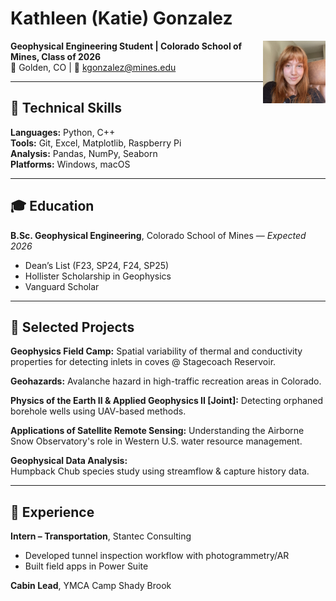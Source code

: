 # Kathleen (Katie) Gonzalez

<img align="right" src="IMG_3276.jpg" alt="Katie Gonzalez" width="100" height="100">

**Geophysical Engineering Student | Colorado School of Mines, Class of 2026**  
📍 Golden, CO | 📧 [kgonzalez@mines.edu](mailto:kgonzalez@mines.edu)

---

## 🔧 Technical Skills
**Languages:** Python, C++  
**Tools:** Git, Excel, Matplotlib, Raspberry Pi  
**Analysis:** Pandas, NumPy, Seaborn  
**Platforms:** Windows, macOS  

---

## 🎓 Education
**B.Sc. Geophysical Engineering**, Colorado School of Mines — *Expected 2026*  
- Dean’s List (F23, SP24, F24, SP25)  
- Hollister Scholarship in Geophysics  
- Vanguard Scholar

---

## 📁 Selected Projects
**Geophysics Field Camp:**
Spatial variability of thermal and conductivity properties for detecting inlets in coves @ Stagecoach Reservoir.

**Geohazards:**
Avalanche hazard in high-traffic recreation areas in Colorado.

**Physics of the Earth II & Applied Geophysics II [Joint]:**
Detecting orphaned borehole wells using UAV-based methods.

**Applications of Satellite Remote Sensing:**
Understanding the Airborne Snow Observatory's role in Western U.S. water resource management.

**Geophysical Data Analysis:**  
Humpback Chub species study using streamflow & capture history data.  

---

## 💼 Experience

**Intern – Transportation**, Stantec Consulting  
- Developed tunnel inspection workflow with photogrammetry/AR  
- Built field apps in Power Suite  

**Cabin Lead**, YMCA Camp Shady Brook  
